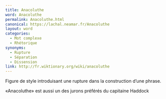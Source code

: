 ```yaml
---
title: Anacoluthe
word: Anacoluthe
permalink: Anacoluthe.html
canonical: https://lachal.neamar.fr/Anacoluthe
layout: word
categories:
  - Mot complexe
  - Rhétorique
synonyms:
  - Rupture
  - Séparation
  - Dissension
link: http://fr.wiktionary.org/wiki/anacoluthe
---
```


Figure de style introduisant une rupture dans la construction d’une phrase.

«Anacoluthe» est aussi un des jurons préférés du capitaine Haddock

